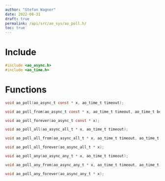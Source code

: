 ```yaml
---
author: "Stefan Wagner"
date: 2022-08-31
draft: true
permalink: /api/src/ao_sys/ao_poll.h/
toc: true
---
```


# Include

```c
#include <ao_async.h>
#include <ao_time.h>
```

# Functions

```c
void ao_poll(ao_async_t const * x, ao_time_t timeout);
```

```c
void ao_poll_from(ao_async_t const * x, ao_time_t timeout, ao_time_t beginning);
```

```c
void ao_poll_forever(ao_async_t const * x);
```

```c
void ao_poll_all(ao_async_all_t * x, ao_time_t timeout);
```

```c
void ao_poll_all_from(ao_async_all_t * x, ao_time_t timeout, ao_time_t beginning);
```

```c
void ao_poll_all_forever(ao_async_all_t * x);
```

```c
void ao_poll_any(ao_async_any_t * x, ao_time_t timeout);
```

```c
void ao_poll_any_from(ao_async_any_t * x, ao_time_t timeout, ao_time_t beginning);
```

```c
void ao_poll_any_forever(ao_async_any_t * x);
```
